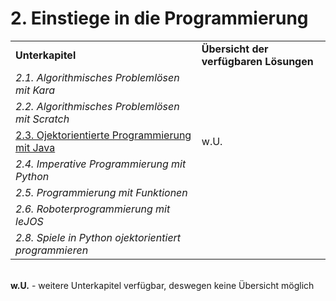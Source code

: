 # 2. Einstiege in die Programmierung

<table>
  <tr>
    <td><strong>Unterkapitel</strong></td>
    <td><strong>Übersicht der verfügbaren Lösungen</strong></td>
  </tr>
  <tr>
    <td><em>2.1. Algorithmisches Problemlösen mit Kara</em></td>
    <td></td>
  </tr>
  <tr>
    <td><em>2.2. Algorithmisches Problemlösen mit Scratch</em></td>
    <td></td>
  </tr>
  <tr>
    <td><a href="2/2.3.%20Objektorientierte%20Programmierung%20mit%20Java.md">2.3. Ojektorientierte Programmierung mit Java</a></td>
    <td>w.U.</td>
  </tr>
  <tr>
    <td><em>2.4. Imperative Programmierung mit Python</em></td>
    <td></td>
  </tr>
  <tr>
    <td><em>2.5. Programmierung mit Funktionen</em></td>
    <td></td>
  </tr>
  <tr>
    <td><em>2.6. Roboterprogrammierung mit leJOS</em></td>
    <td></td>
  </tr>
  <tr>
    <td><em>2.8. Spiele in Python ojektorientiert programmieren</em></td>
    <td></td>
  </tr>
</table>  
  
<br/>
<strong>w.U.</strong> - weitere Unterkapitel verfügbar, deswegen keine Übersicht möglich
